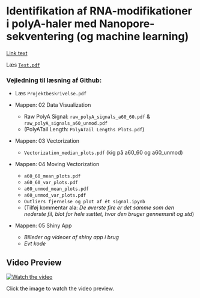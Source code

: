 # Identifikation af RNA-modifikationer i polyA-haler med Nanopore-sekventering (og machine learning)

[Link text](https://github.com/Najaandrup/Dataprojekt/blob/main/04%20Moving%20Vectorization/a120_1mod_mean_plots.pdf)

Læs <a href="https://github.com/Najaandrup/Dataprojekt/blob/main/04%20Moving%20Vectorization/a120_1mod_mean_plots.pdf"><code>Test.pdf</code></a>

### Vejledning til læsning af Github:
- Læs `Projektbeskrivelse.pdf` 

-  Mappen: 02 Data Visualization
    - Raw PolyA Signal: `raw_polyA_signals_a60_60.pdf` & `raw_polyA_signals_a60_unmod.pdf`
    - (PolyATail Length: `PolyATail Lengths Plots.pdf`)
 
- Mappen: 03 Vectorization
    - `Vectorization_median_plots.pdf` (kig på a60_60 og a60_unmod)
 
- Mappen: 04 Moving Vectorization
    - `a60_60_mean_plots.pdf`
    - `a60_60_var_plots.pdf`
    - `a60_unmod_mean_plots.pdf`
    - `a60_unmod_var_plots.pdf`
    - `Outliers fjernelse og plot af ét signal.ipynb`
    - (Tilføj kommentar ala: *De øverste fire er det samme som den nederste fil, blot for hele sættet, hvor den bruger gennemsnit og std*)
 
- Mappen: 05 Shiny App
    - *Billeder og videoer af shiny app i brug*
    - *Evt kode*

## Video Preview

[![Watch the video](https://img.icons8.com/ios-filled/100/000000/video-play.png)](https://juliemalm.github.io/Video-dataprojekt/)

Click the image to watch the video preview.


